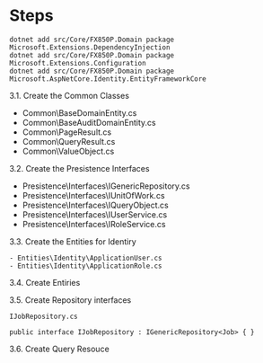 # Steps

```
dotnet add src/Core/FX850P.Domain package Microsoft.Extensions.DependencyInjection
dotnet add src/Core/FX850P.Domain package Microsoft.Extensions.Configuration
dotnet add src/Core/FX850P.Domain package Microsoft.AspNetCore.Identity.EntityFrameworkCore
```       

3.1. Create the Common Classes
   - Common\BaseDomainEntity.cs
   - Common\BaseAuditDomainEntity.cs
   - Common\PageResult.cs
   - Common\QueryResult.cs
   - Common\ValueObject.cs

3.2. Create the Presistence Interfaces
   - Presistence\Interfaces\IGenericRepository.cs   
   - Presistence\Interfaces\IUnitOfWork.cs
   - Presistence\Interfaces\IQueryObject.cs
   - Presistence\Interfaces\IUserService.cs
   - Presistence\Interfaces\IRoleService.cs


3.3. Create the Entities for Identiry

    - Entities\Identity\ApplicationUser.cs
    - Entities\Identity\ApplicationRole.cs 

3.4. Create Entiries

3.5. Create Repository interfaces

```
IJobRepository.cs

public interface IJobRepository : IGenericRepository<Job> { }
```
3.6. Create Query Resouce







